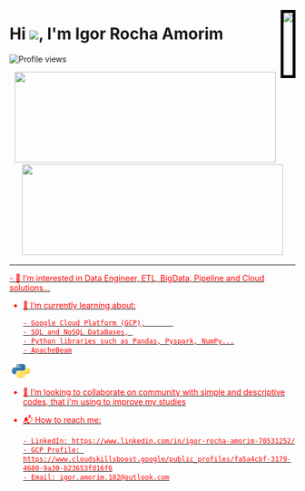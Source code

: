 <!--- Header --->
<img src="https://user-images.githubusercontent.com/114179416/191822394-7bf8e160-54b5-4a45-bbc8-0f4d3e470b14.png" 
     align="right" 
     height="110em" 
     style="border:5px solid black"/>
<h1 align="left">Hi <img src="https://raw.githubusercontent.com/kaueMarques/kaueMarques/master/hi.gif" height="30px">, I'm Igor Rocha Amorim</h1>
<p align="left"> 
      <img src="https://komarev.com/ghpvc/?username=Igor-R-Amorim&color=blue" alt="Profile views" /> 
</p> 

<div align="center">
  <a href="https://github.com/Igor-R-Amorim">
  <img width="460em" height="160em" src="https://github-readme-stats.vercel.app/api?username=Igor-R-Amorim&show_icons=true&theme=tokyonight&include_all_commits=true&count_private=true"/>
  <img width="460em" height="160em" src="https://github-readme-stats.vercel.app/api/top-langs/?username=Igor-R-Amorim&layout=compact&langs_count=7&theme=tokyonight"/>
</div>

<p>
     
</p>
<!--- Body --->
<hr>
     
<font color="red"> - 👀 I’m interested in Data Engineer, ETL, BigData, Pipeline and Cloud solutions...
- 🌱 I’m currently learning about: 

      - Google Cloud Platform (GCP),       
      - SQL and NoSQL DataBases, 
      - Python libraries such as Pandas, Pyspark, NumPy...
      - ApacheBeam

<div>      
  <img src="https://raw.githubusercontent.com/devicons/devicon/master/icons/python/python-original.svg"
       align="center" 
       alt="Igor-Python" 
       height="30" 
       width="40"
       >
</div>   

- 🌆 I’m looking to collaborate on community with simple and descriptive codes, that i'm using to improve my studies

- 📬 How to reach me:
      
      - LinkedIn: https://www.linkedin.com/in/igor-rocha-amorim-70531252/
      - GCP Profile: https://www.cloudskillsboost.google/public_profiles/fa5a4cbf-3179-4680-9a30-b23653fd16f6
      - Email: igor.amorim.182@outlook.com



     
   
      
<!---
Igor-R-Amorim/Igor-R-Amorim is a ✨ special ✨ repository because its `README.md` (this file) appears on your GitHub profile.
You can click the Preview link to take a look at your changes.
--->
